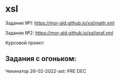 # xsl
Задание №1:
https://mor-ald.github.io/xsl/math.xml

Задание №2:
https://mor-ald.github.io/xsl/graf.xml

Курсовой проект:


## Задания с огоньком: 
Чекинатор 26-02-2022-ast: 
PRE DEC


